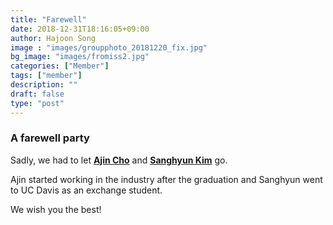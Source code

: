 ```yaml
---
title: "Farewell"
date: 2018-12-31T18:16:05+09:00
author: Hajoon Song
image : "images/groupphoto_20181220_fix.jpg"
bg_image: "images/fromiss2.jpg"
categories: ["Member"]
tags: ["member"]
description: ""
draft: false
type: "post"
---
```

### A farewell party

Sadly, we had to let **[Ajin Cho](/group/ajincho/#anchor)** and **[Sanghyun Kim](/group/sanghyunkim/#anchor)** go.

Ajin started working in the industry after the graduation and Sanghyun went to UC Davis as an exchange student.

We wish you the best!
